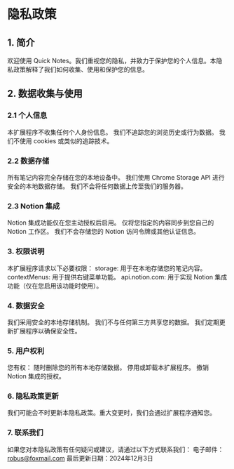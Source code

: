 # 隐私政策

## 1. 简介
欢迎使用 Quick Notes。我们重视您的隐私，并致力于保护您的个人信息。本隐私政策解释了我们如何收集、使用和保护您的信息。

## 2. 数据收集与使用
### 2.1 个人信息
本扩展程序不收集任何个人身份信息。
我们不追踪您的浏览历史或行为数据。
我们不使用 cookies 或类似的追踪技术。

### 2.2 数据存储
所有笔记内容完全存储在您的本地设备中。
我们使用 Chrome Storage API 进行安全的本地数据存储。
我们不会将任何数据上传至我们的服务器。

### 2.3 Notion 集成
Notion 集成功能仅在您主动授权后启用。
仅将您指定的内容同步到您自己的 Notion 工作区。
我们不会存储您的 Notion 访问令牌或其他认证信息。

### 3. 权限说明
本扩展程序请求以下必要权限：
storage: 用于在本地存储您的笔记内容。
contextMenus: 用于提供右键菜单功能。
api.notion.com: 用于实现 Notion 集成功能（仅在您启用该功能时使用）。

### 4. 数据安全
我们采用安全的本地存储机制。
我们不与任何第三方共享您的数据。
我们定期更新扩展程序以确保安全性。

### 5. 用户权利
您有权：
随时删除您的所有本地存储数据。
停用或卸载本扩展程序。
撤销 Notion 集成的授权。

### 6. 隐私政策更新
我们可能会不时更新本隐私政策。重大变更时，我们会通过扩展程序通知您。

### 7. 联系我们
如果您对本隐私政策有任何疑问或建议，请通过以下方式联系我们：
电子邮件：robus@foxmail.com
最后更新日期：2024年12月3日
